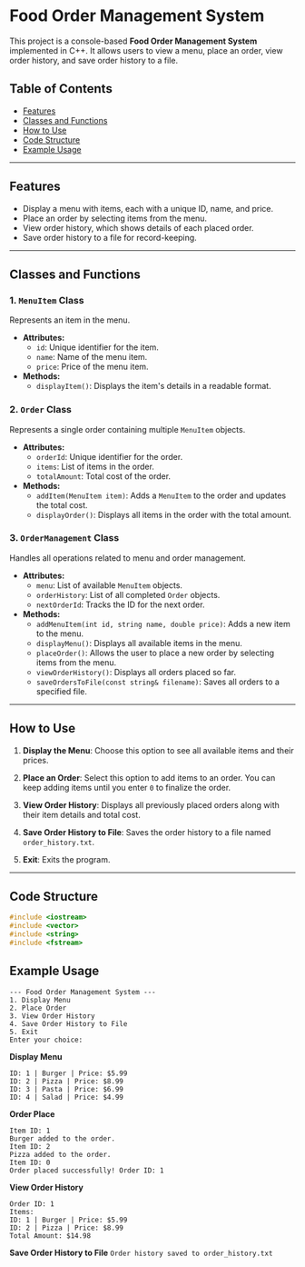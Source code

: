 # Food Order Management System

This project is a console-based **Food Order Management System** implemented in C++. It allows users to view a menu, place an order, view order history, and save order history to a file.

## Table of Contents
- [Features](#features)
- [Classes and Functions](#classes-and-functions)
- [How to Use](#how-to-use)
- [Code Structure](#code-structure)
- [Example Usage](#example-usage)

---

## Features

- Display a menu with items, each with a unique ID, name, and price.
- Place an order by selecting items from the menu.
- View order history, which shows details of each placed order.
- Save order history to a file for record-keeping.

---

## Classes and Functions

### 1. `MenuItem` Class
Represents an item in the menu.

- **Attributes:**
  - `id`: Unique identifier for the item.
  - `name`: Name of the menu item.
  - `price`: Price of the menu item.
- **Methods:**
  - `displayItem()`: Displays the item's details in a readable format.

### 2. `Order` Class
Represents a single order containing multiple `MenuItem` objects.

- **Attributes:**
  - `orderId`: Unique identifier for the order.
  - `items`: List of items in the order.
  - `totalAmount`: Total cost of the order.
- **Methods:**
  - `addItem(MenuItem item)`: Adds a `MenuItem` to the order and updates the total cost.
  - `displayOrder()`: Displays all items in the order with the total amount.

### 3. `OrderManagement` Class
Handles all operations related to menu and order management.

- **Attributes:**
  - `menu`: List of available `MenuItem` objects.
  - `orderHistory`: List of all completed `Order` objects.
  - `nextOrderId`: Tracks the ID for the next order.
- **Methods:**
  - `addMenuItem(int id, string name, double price)`: Adds a new item to the menu.
  - `displayMenu()`: Displays all available items in the menu.
  - `placeOrder()`: Allows the user to place a new order by selecting items from the menu.
  - `viewOrderHistory()`: Displays all orders placed so far.
  - `saveOrdersToFile(const string& filename)`: Saves all orders to a specified file.

---

## How to Use

1. **Display the Menu**:
   Choose this option to see all available items and their prices.
   
2. **Place an Order**:
   Select this option to add items to an order. You can keep adding items until you enter `0` to finalize the order.

3. **View Order History**:
   Displays all previously placed orders along with their item details and total cost.

4. **Save Order History to File**:
   Saves the order history to a file named `order_history.txt`.

5. **Exit**:
   Exits the program.

---

## Code Structure

```cpp
#include <iostream>
#include <vector>
#include <string>
#include <fstream>
```
## Example Usage
```
--- Food Order Management System ---
1. Display Menu
2. Place Order
3. View Order History
4. Save Order History to File
5. Exit
Enter your choice: 
```
**Display Menu**
```--- Menu ---
ID: 1 | Burger | Price: $5.99
ID: 2 | Pizza | Price: $8.99
ID: 3 | Pasta | Price: $6.99
ID: 4 | Salad | Price: $4.99
```
**Order Place**
```Enter item IDs to add to your order (0 to finish):
Item ID: 1
Burger added to the order.
Item ID: 2
Pizza added to the order.
Item ID: 0
Order placed successfully! Order ID: 1
```
**View Order History**
```--- Order History ---
Order ID: 1
Items:
ID: 1 | Burger | Price: $5.99
ID: 2 | Pizza | Price: $8.99
Total Amount: $14.98
```
**Save Order History to File**
```Order history saved to order_history.txt```


